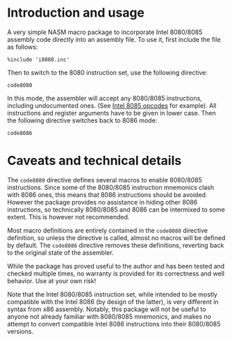 # Introduction and usage

A very simple NASM macro package to incorporate Intel 8080/8085 assembly code
directly into an assembly file. To use it, first include the file as follows:

    %include 'i8080.inc'

Then to switch to the 8080 instruction set, use the following directive:

    code8080

In this mode, the assembler will accept any 8080/8085 instructions, including
undocumented ones. (See
[Intel 8085 opcodes](https://www.pastraiser.com/cpu/i8085/i8085_opcodes.html)
for example). All instructions and register arguments have to be given in lower
case. Then the following directive switches back to 8086 mode:

    code8086

# Caveats and technical details

The `code8080` directive defines several macros to enable 8080/8085
instructions. Since some of the 8080/8085 instruction mnemonics clash with 8086
ones, this means that 8086 instructions should be avoided. However the package
provides no assistance in hiding other 8086 instructions, so technically
8080/8085 and 8086 can be intermixed to some extent. This is however not
recommended.

Most macro definitions are entirely contained in the `code8080` directive
definition, so unless the directive is called, almost no macros will be defined
by default. The `code8086` directive removes these definitions, reverting back
to the original state of the assembler.

While the package has proved useful to the author and has been tested and
checked multiple times, no warranty is provided for its correctness and well
behavior. Use at your own risk!

Note that the Intel 8080/8085 instruction set, while intended to be mostly
compatible with the Intel 8086 (by design of the latter), is very different
in syntax from x86 assembly. Notably, this package will not be useful to anyone
not already familiar with 8080/8085 mnemonics, and makes no attempt to convert
compatible Intel 8086 instructions into their 8080/8085 versions.

